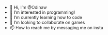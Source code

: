 - 👋 Hi, I’m @Odinaw
- 👀 I’m interested in programming!
- 🌱 I’m currently learning how to code
- 💞️ I’m looking to collaborate on games
- 📫 How to reach me by messaging me on insta

<!---
Odinaw/Odinaw is a ✨ special ✨ repository because its `README.md` (this file) appears on your GitHub profile.
You can click the Preview link to take a look at your changes.
--->
